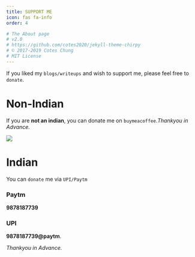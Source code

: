 ```yaml
---
title: SUPPORT ME
icon: fas fa-info
order: 4

# The About page
# v2.0
# https://github.com/cotes2020/jekyll-theme-chirpy
# © 2017-2019 Cotes Chung
# MIT License
---
```


If you liked my `blogs/writeups` and wish to support me, please feel free to `donate`.

# Non-Indian

If you are **not an indian**, you can donate me on `buymeacoffee`.*Thankyou in Advance.*

[![](https://cdn.buymeacoffee.com/buttons/arial-black.png)](https://www.buymeacoffee.com/pulkittalwar26)

# Indian

You can `donate` me via `UPI/Paytm`

### Paytm 
**9878187739**

### UPI
**9878187739@paytm**.

*Thankyou in Advance.*


